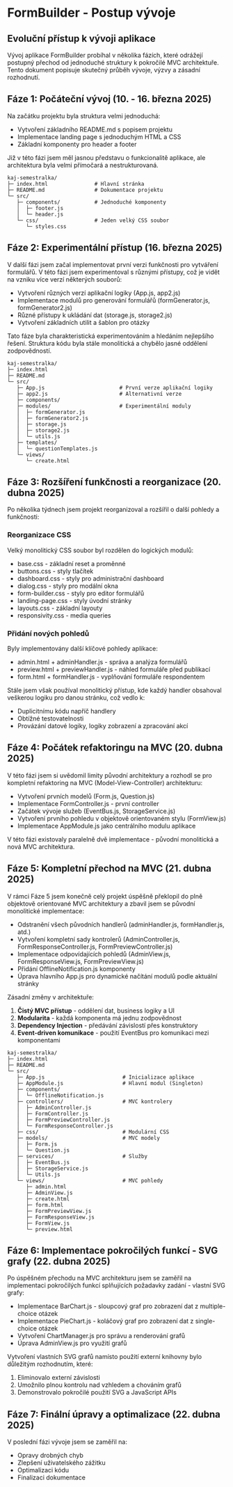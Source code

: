 # FormBuilder - Postup vývoje

## Evoluční přístup k vývoji aplikace

Vývoj aplikace FormBuilder probíhal v několika fázích, které odrážejí postupný přechod od jednoduché struktury k pokročilé MVC architektuře. Tento dokument popisuje skutečný průběh vývoje, výzvy a zásadní rozhodnutí.

## Fáze 1: Počáteční vývoj (10. - 16. března 2025)

Na začátku projektu byla struktura velmi jednoduchá:

- Vytvoření základního README.md s popisem projektu
- Implementace landing page s jednoduchým HTML a CSS
- Základní komponenty pro header a footer

Již v této fázi jsem měl jasnou představu o funkcionalitě aplikace, ale architektura byla velmi přímočará a nestrukturovaná.

```
kaj-semestralka/
├─ index.html               # Hlavní stránka
├─ README.md                # Dokumentace projektu
└─ src/
   ├─ components/           # Jednoduché komponenty
   │  ├─ footer.js
   │  └─ header.js
   └─ css/                  # Jeden velký CSS soubor
      └─ styles.css
```

## Fáze 2: Experimentální přístup (16. března 2025)

V další fázi jsem začal implementovat první verzi funkčnosti pro vytváření formulářů. V této fázi jsem experimentoval s různými přístupy, což je vidět na vzniku více verzí některých souborů:

- Vytvoření různých verzí aplikační logiky (App.js, app2.js)
- Implementace modulů pro generování formulářů (formGenerator.js, formGenerator2.js)
- Různé přístupy k ukládání dat (storage.js, storage2.js)
- Vytvoření základních utilit a šablon pro otázky

Tato fáze byla charakteristická experimentováním a hledáním nejlepšího řešení. Struktura kódu byla stále monolitická a chybělo jasné oddělení zodpovědností.

```
kaj-semestralka/
├─ index.html
├─ README.md
└─ src/
   ├─ App.js                        # První verze aplikační logiky
   ├─ app2.js                       # Alternativní verze
   ├─ components/
   ├─ modules/                      # Experimentální moduly
   │  ├─ formGenerator.js
   │  ├─ formGenerator2.js
   │  ├─ storage.js
   │  ├─ storage2.js
   │  └─ utils.js
   ├─ templates/
   │  └─ questionTemplates.js
   └─ views/
      └─ create.html
```

## Fáze 3: Rozšíření funkčnosti a reorganizace (20. dubna 2025)

Po několika týdnech jsem projekt reorganizoval a rozšířil o další pohledy a funkčnosti:

### Reorganizace CSS
Velký monolitický CSS soubor byl rozdělen do logických modulů:
- base.css - základní reset a proměnné
- buttons.css - styly tlačítek
- dashboard.css - styly pro administrační dashboard
- dialog.css - styly pro modální okna
- form-builder.css - styly pro editor formulářů
- landing-page.css - styly úvodní stránky
- layouts.css - základní layouty
- responsivity.css - media queries

### Přidání nových pohledů
Byly implementovány další klíčové pohledy aplikace:
- admin.html + adminHandler.js - správa a analýza formulářů
- preview.html + previewHandler.js - náhled formuláře před publikací
- form.html + formHandler.js - vyplňování formuláře respondentem

Stále jsem však používal monolitický přístup, kde každý handler obsahoval veškerou logiku pro danou stránku, což vedlo k:
- Duplicitnímu kódu napříč handlery
- Obtížné testovatelnosti
- Provázání datové logiky, logiky zobrazení a zpracování akcí

## Fáze 4: Počátek refaktoringu na MVC (20. dubna 2025)

V této fázi jsem si uvědomil limity původní architektury a rozhodl se pro kompletní refaktoring na MVC (Model-View-Controller) architekturu:

- Vytvoření prvních modelů (Form.js, Question.js)
- Implementace FormController.js - první controller
- Začátek vývoje služeb (EventBus.js, StorageService.js)
- Vytvoření prvního pohledu v objektově orientovaném stylu (FormView.js)
- Implementace AppModule.js jako centrálního modulu aplikace

V této fázi existovaly paralelně dvě implementace - původní monolitická a nová MVC architektura.

## Fáze 5: Kompletní přechod na MVC (21. dubna 2025)

V rámci Fáze 5 jsem konečně celý projekt úspěšně překlopil do plně objektově orientované MVC architektury a zbavil jsem se původní monolitické implementace:

- Odstranění všech původních handlerů (adminHandler.js, formHandler.js, atd.)
- Vytvoření kompletní sady kontrolerů (AdminController.js, FormResponseController.js, FormPreviewController.js)
- Implementace odpovídajících pohledů (AdminView.js, FormResponseView.js, FormPreviewView.js)
- Přidání OfflineNotification.js komponenty
- Úprava hlavního App.js pro dynamické načítání modulů podle aktuální stránky

Zásadní změny v architektuře:
1. **Čistý MVC přístup** - oddělení dat, business logiky a UI
2. **Modularita** - každá komponenta má jednu zodpovědnost
3. **Dependency Injection** - předávání závislostí přes konstruktory
4. **Event-driven komunikace** - použití EventBus pro komunikaci mezi komponentami

```
kaj-semestralka/
├─ index.html
├─ README.md
└─ src/
   ├─ App.js                         # Inicializace aplikace
   ├─ AppModule.js                   # Hlavní modul (Singleton)
   ├─ components/
   │  └─ OfflineNotification.js
   ├─ controllers/                   # MVC kontrolery
   │  ├─ AdminController.js
   │  ├─ FormController.js
   │  ├─ FormPreviewController.js
   │  └─ FormResponseController.js
   ├─ css/                           # Modulární CSS
   ├─ models/                        # MVC modely
   │  ├─ Form.js
   │  └─ Question.js
   ├─ services/                      # Služby
   │  ├─ EventBus.js
   │  ├─ StorageService.js
   │  └─ Utils.js
   └─ views/                         # MVC pohledy
      ├─ admin.html
      ├─ AdminView.js
      ├─ create.html
      ├─ form.html
      ├─ FormPreviewView.js
      ├─ FormResponseView.js
      ├─ FormView.js
      └─ preview.html
```

## Fáze 6: Implementace pokročilých funkcí - SVG grafy (22. dubna 2025)

Po úspěšném přechodu na MVC architekturu jsem se zaměřil na implementaci pokročilých funkcí splňujících požadavky zadání - vlastní SVG grafy:

- Implementace BarChart.js - sloupcový graf pro zobrazení dat z multiple-choice otázek
- Implementace PieChart.js - koláčový graf pro zobrazení dat z single-choice otázek
- Vytvoření ChartManager.js pro správu a renderování grafů
- Úprava AdminView.js pro využití grafů

Vytvoření vlastních SVG grafů namísto použití externí knihovny bylo důležitým rozhodnutím, které:
1. Eliminovalo externí závislosti
2. Umožnilo plnou kontrolu nad vzhledem a chováním grafů
3. Demonstrovalo pokročilé použití SVG a JavaScript APIs

## Fáze 7: Finální úpravy a optimalizace (22. dubna 2025)

V poslední fázi vývoje jsem se zaměřil na:
- Opravy drobných chyb
- Zlepšení uživatelského zážitku
- Optimalizaci kódu
- Finalizaci dokumentace